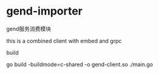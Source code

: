 # gend-importer
gend服务消费模块

this is a combined client with embed and grpc

build

go build -buildmode=c-shared -o gend-client.so ./main.go